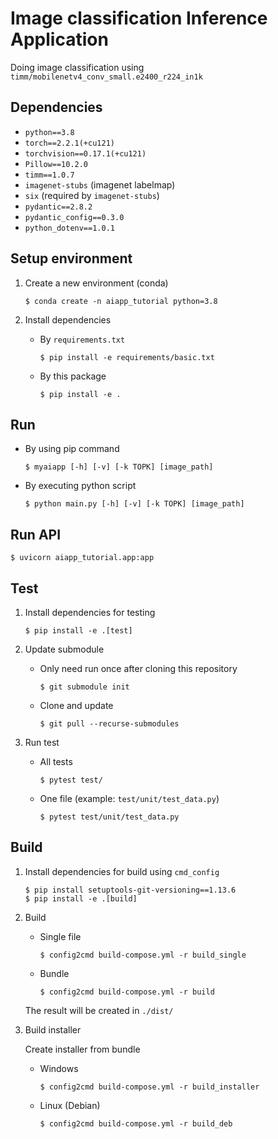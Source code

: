 # Image classification Inference Application

Doing image classification using `timm/mobilenetv4_conv_small.e2400_r224_in1k`

## Dependencies
- `python==3.8`
- `torch==2.2.1(+cu121)`
- `torchvision==0.17.1(+cu121)`
- `Pillow==10.2.0`
- `timm==1.0.7`
- `imagenet-stubs` (imagenet labelmap)
- `six` (required by `imagenet-stubs`)
- `pydantic==2.8.2`
- `pydantic_config==0.3.0`
- `python_dotenv==1.0.1`

## Setup environment

1. Create a new environment (conda)

    ```
    $ conda create -n aiapp_tutorial python=3.8
    ```

2. Install dependencies

    - By `requirements.txt`

        ```
        $ pip install -e requirements/basic.txt
        ```

    - By this package

        ```
        $ pip install -e .
        ```

## Run

- By using pip command

    ```
    $ myaiapp [-h] [-v] [-k TOPK] [image_path]
    ```

- By executing python script

    ```
    $ python main.py [-h] [-v] [-k TOPK] [image_path]
    ```

## Run API

```
$ uvicorn aiapp_tutorial.app:app
```

## Test

1. Install dependencies for testing

    ```
    $ pip install -e .[test]
    ```

2. Update submodule

    - Only need run once after cloning this repository

        ```
        $ git submodule init
        ```

    - Clone and update

        ```
        $ git pull --recurse-submodules
        ```

2. Run test

    - All tests

        ```
        $ pytest test/
        ```

    - One file (example: `test/unit/test_data.py`)

        ```
        $ pytest test/unit/test_data.py
        ```


## Build

1. Install dependencies for build using `cmd_config`

    ```
    $ pip install setuptools-git-versioning==1.13.6
    $ pip install -e .[build]
    ```

2. Build

    - Single file

        ```
        $ config2cmd build-compose.yml -r build_single
        ```

    - Bundle

        ```
        $ config2cmd build-compose.yml -r build
        ```
    
    The result will be created in `./dist/`

3. Build installer

    Create installer from bundle
    
    - Windows

        ```
        $ config2cmd build-compose.yml -r build_installer
        ```

    - Linux (Debian)

        ```
        $ config2cmd build-compose.yml -r build_deb
        ```
